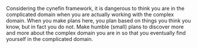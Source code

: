 Considering the cynefin framework, it is dangerous to think you are in the complicated domain when you are actually working with the complex domain. When you make plans here, you plan based on things you think you know, but in fact you do not. Make humble (small) plans to discover more and more about the complex domain you are in so that you eventually find yourself in the complicated domain.